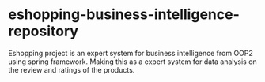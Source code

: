 # eshopping-business-intelligence-repository
Eshopping project is an expert system for business intelligence from OOP2 using spring framework. Making this as a expert system for data analysis on the review and ratings of the products.
